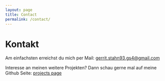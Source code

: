 ```yaml
---
layout: page
title: Contact
permalink: /contact/
---
```


# Kontakt
Am einfachsten erreichst du mich per Mail: [gerrit.stahn93.gs4@gmail.com](gerrit.stahn93.gs4@gmail.com)

Interesse an meinen weitere Projekten? Dann schau gerne mal auf meine Github Seite: [projects page]()
